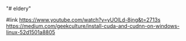 "# eldery" 


#link
https://www.youtube.com/watch?v=yUOlLd-8jng&t=2713s
https://medium.com/geekculture/install-cuda-and-cudnn-on-windows-linux-52d1501a8805
